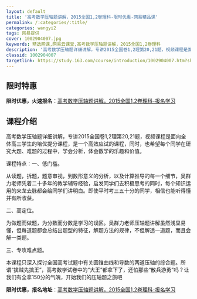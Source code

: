 ```yaml
---
layout: default
title: '高考数学压轴题讲解，2015全国1,2卷理科-限时优惠-网易精品课'
permalink: /:categories/:title/
categories: wangyi2
tags: 网易提供
cover: 1002904007.jpg
keywords: 精选网课,网易云课堂,高考数学压轴题讲解，2015全国1,2卷理科
description: '高考数学压轴题详细讲解，专讲2015全国卷1,2理第20,21题，视频课程是面向全体高三学生的培优提分课程，是一个高效应'
classid: 1002904007
targetlink: https://study.163.com/course/introduction/1002904007.htm?share=1&shareId=1025206652&utm_campaign=share&utm_medium=iphoneShare&utm_source=&utm_u=1025206652
---
```


## 限时特惠

**限时优惠，火速报名**：[高考数学压轴题讲解，2015全国1,2卷理科-报名学习](https://study.163.com/course/introduction/1002904007.htm?share=1&shareId=1025206652&utm_campaign=share&utm_medium=iphoneShare&utm_source=&utm_u=1025206652)

## 课程介绍

高考数学压轴题详细讲解，专讲2015全国卷1,2理第20,21题，视频课程是面向全体高三学生的培优提分课程，是一个高效应试的课程，同时，也希望每个同学在研究大题、难题的过程中，学会分析，体会数学的乐趣和价值。

课程特点：一、低门槛。

从读题，拆题，题意审视，到数形意义的分析，以及计算推导的每一个细节，吴群力老师凭着二十多年的教学辅导经验，启发同学们去积极思考的同时，每个知识运用的来龙去脉都会给同学们讲明白。即使平时考三五十分的同学，相信也能听得懂并有所收获。

二、高定位。

为做题而做题，为分数而分数是学习的误区。吴群力老师压轴题讲解虽然浅显易懂，但每道题都会总结出题型的特征，解题方法的规律，不但解透一道题，而且会解一类题。

三、专攻难点题。

本课程只深入探讨全国高考试题中有关圆锥曲线和导数的两道压轴的综合题。所谓“擒贼先擒王”，高考数学试卷中的“大王”都拿下了，还怕那些“散兵游勇”吗？让我们有全拿150分的气魄，开始我们的压轴题之旅吧

**限时优惠，报名地址**：[高考数学压轴题讲解，2015全国1,2卷理科-报名学习](https://study.163.com/course/introduction/1002904007.htm?share=1&shareId=1025206652&utm_campaign=share&utm_medium=iphoneShare&utm_source=&utm_u=1025206652)

